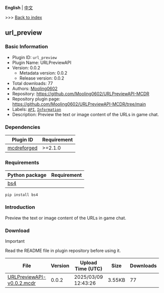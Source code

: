 **English** | [中文](readme-zh_cn.md)

\>\>\> [Back to index](/readme.md)

## url_preview

### Basic Information

- Plugin ID: `url_preview`
- Plugin Name: URLPreviewAPI
- Version: 0.0.2
  - Metadata version: 0.0.2
  - Release version: 0.0.2
- Total downloads: 77
- Authors: [Mooling0602](https://github.com/Mooling0602)
- Repository: https://github.com/Mooling0602/URLPreviewAPI-MCDR
- Repository plugin page: https://github.com/Mooling0602/URLPreviewAPI-MCDR/tree/main
- Labels: [`API`](/labels/api/readme.md), [`Information`](/labels/information/readme.md)
- Description: Preview the text or image content of the URLs in game chat.

### Dependencies

| Plugin ID | Requirement |
| --- | --- |
| [mcdreforged](https://github.com/Fallen-Breath/MCDReforged) | \>=2.1.0 |

### Requirements

| Python package | Requirement |
| --- | --- |
| [bs4](https://pypi.org/project/bs4) |  |

```
pip install bs4
```

### Introduction

Preview the text or image content of the URLs in game chat.

### Download

> [!IMPORTANT]
> Read the README file in plugin repository before using it.

| File | Version | Upload Time (UTC) | Size | Downloads | Operations |
| --- | --- | --- | --- | --- | --- |
| [URLPreviewAPI-v0.0.2.mcdr](https://github.com/Mooling0602/URLPreviewAPI-MCDR/releases/tag/0.0.2) | 0.0.2 | 2025/03/09 12:43:26 | 3.55KB | 77 | [Download](https://github.com/Mooling0602/URLPreviewAPI-MCDR/releases/download/0.0.2/URLPreviewAPI-v0.0.2.mcdr) |

